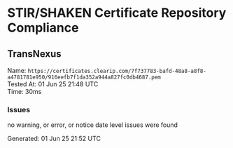 # STIR/SHAKEN Certificate Repository Compliance

## TransNexus

Name: `https://certificates.clearip.com/7f737783-bafd-48a8-a8f8-a4781781e950/916eefb7f1da352a944a827fc0db4687.pem`\
Tested At: 01 Jun 25 21:48 UTC\
Time: 30ms

### Issues

no warning, or error, or notice date level issues were found

Generated: 01 Jun 25 21:52 UTC